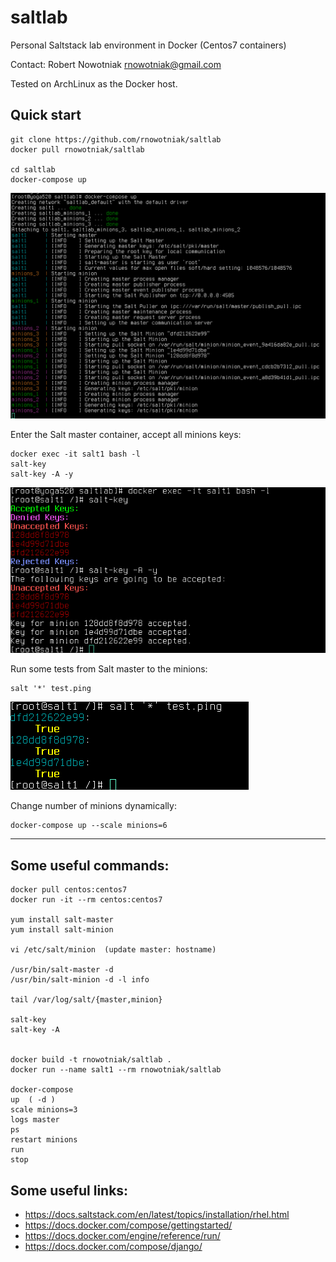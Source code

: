 # saltlab
Personal Saltstack lab environment in Docker (Centos7 containers)

Contact: Robert Nowotniak <rnowotniak@gmail.com>

Tested on ArchLinux as the Docker host.


## Quick start

    git clone https://github.com/rnowotniak/saltlab
    docker pull rnowotniak/saltlab

    cd saltlab
    docker-compose up

![docker-compuse up output](img/docker-compose-up.png)

Enter the Salt master container, accept all minions keys:


    docker exec -it salt1 bash -l
    salt-key
    salt-key -A -y

![salt-key output](img/salt-key.png)

Run some tests from Salt master to the minions:

    salt '*' test.ping

![salt test.ping output](img/testping.png)
    
Change number of minions dynamically:

    docker-compose up --scale minions=6


----------


## Some useful commands:

    docker pull centos:centos7
    docker run -it --rm centos:centos7

    yum install salt-master
    yum install salt-minion

    vi /etc/salt/minion  (update master: hostname)

    /usr/bin/salt-master -d
    /usr/bin/salt-minion -d -l info

    tail /var/log/salt/{master,minion}

    salt-key
    salt-key -A


    docker build -t rnowotniak/saltlab .
    docker run --name salt1 --rm rnowotniak/saltlab

    docker-compose
    up  ( -d )
    scale minions=3
    logs master
    ps
    restart minions
    run
    stop


## Some useful links:

* https://docs.saltstack.com/en/latest/topics/installation/rhel.html
* https://docs.docker.com/compose/gettingstarted/
* https://docs.docker.com/engine/reference/run/
* https://docs.docker.com/compose/django/
